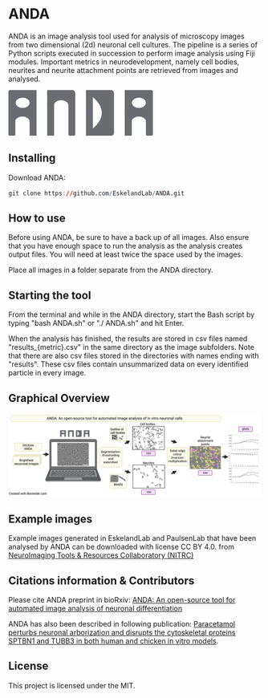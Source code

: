 # ANDA

ANDA is an image analysis tool used for analysis of microscopy images from two dimensional (2d) neuronal cell cultures. The pipeline is a series of Python scripts executed in succession to perform image analysis using Fiji modules. Important metrics in neurodevelopment, namely cell bodies, neurites and neurite attachment points are retrieved from images and analysed.

![image](https://github.com/EskelandLab/ANDA/blob/main/anda_logo.png "ANDA")


## Installing

Download ANDA:
```r
git clone https://github.com/EskelandLab/ANDA.git
```

## How to use

Before using ANDA, be sure to have a back up of all images. Also ensure that you have enough space to run the analysis as the analysis creates output files. You will need at least twice the space used by the images.

Place all images in a folder separate from the ANDA directory.

## Starting the tool

From the terminal and while in the ANDA directory, start the Bash script by typing "bash ANDA.sh" or "./ ANDA.sh" and hit Enter.


When the analysis has finished, the results are stored in csv files named "results_{metric}.csv" in the same directory as the image subfolders.
Note that there are also csv files stored in the directories with names ending with "results". These csv files contain unsummarized data on every identified particle in every image.

## Graphical Overview

![image](https://github.com/EskelandLab/ANDA/blob/main/ANDA.jpg)

## Example images
Example images generated in EskelandLab and PaulsenLab that have been analysed by ANDA can be downloaded with license CC BY 4.0. from [NeuroImaging Tools & Resources Collaboratory (NITRC)](https://www.nitrc.org/projects/anda_neuronal/)

## Citations information & Contributors
Please cite ANDA preprint in bioRxiv: 
[ANDA: An open-source tool for automated image analysis of neuronal differentiation](https://www.biorxiv.org/content/10.1101/2023.04.27.538564v1) 


ANDA has also been described in following publication: 
[Paracetamol perturbs neuronal arborization and disrupts the cytoskeletal proteins SPTBN1 and TUBB3 in both human and chicken in vitro models](https://doi.org/10.1016/j.taap.2022.116130).


## License
This project is licensed under the MIT.
